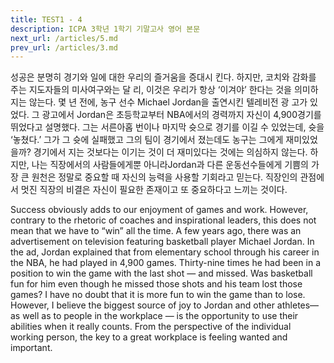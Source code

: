 ```yaml
---
title: TEST1 - 4
description: ICPA 3학년 1학기 기말고사 영어 본문
next_url: /articles/5.md
prev_url: /articles/3.md
---
```


성공은 분명히 경기와 일에 대한 우리의 즐거움을 증대시 킨다. 하지만, 코치와 감화를 주는 지도자들의 미사여구와는 달 리, 이것은 우리가 항상 ‘이겨야’ 한다는 것을 의미하지는 않는다. 몇 년 전에, 농구 선수 Michael Jordan을 출연시킨 텔레비전 광 고가 있었다. 그 광고에서 Jordan은 초등학교부터 NBA에서의 경력까지 자신이 4,900경기를 뛰었다고 설명했다. 그는 서른아홉 번이나 마지막 슛으로 경기를 이길 수 있었는데, 슛을 ‘놓쳤다.’ 그가 그 슛에 실패했고 그의 팀이 경기에서 졌는데도 농구는 그에게 재미있었을까? 경기에서 지는 것보다는 이기는 것이 더 재미있다는 것에는 의심하지 않는다. 하지만, 나는 직장에서의 사람들에게뿐 아니라Jordan과 다른 운동선수들에게 기쁨의 가장 큰 원천은 정말로 중요할 때 자신의 능력을 사용할 기회라고 믿는다. 직장인의 관점에서 멋진 직장의 비결은 자신이 필요한 존재이고 또 중요하다고 느끼는 것이다.

Success obviously adds to our enjoyment of games and work. However, contrary to the rhetoric of coaches and inspirational leaders, this does not mean that we have to “win” all the time. A few years ago, there was an advertisement on television featuring basketball player Michael Jordan. In the ad, Jordan explained that from elementary school through his career in the NBA, he had played in 4,900 games. Thirty-nine times he had been in a position to win the game with the last shot — and missed. Was basketball fun for him even though he missed those shots and his team lost those games? I have no doubt that it is more fun to win the game than to lose. However, I believe the biggest source of joy to Jordan and other athletes— as well as to people in the workplace — is the opportunity to use their abilities when it really counts. From the perspective of the individual working person, the key to a great workplace is feeling wanted and important.
